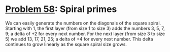 # [Problem 58](https://projecteuler.net/problem=58): Spiral primes

We can easily generate the numbers on the diagonals of the square spiral.
Starting with 1, the first layer (from size 1 to size 3) adds the numbers 3, 5, 7, 9; a delta of +2 for every next number.
For the next layer (from size 3 to size 5) we add 13, 17, 21, 25; a delta of +4 for every next number.
This delta continues to grow linearly as the square spiral size grows.
